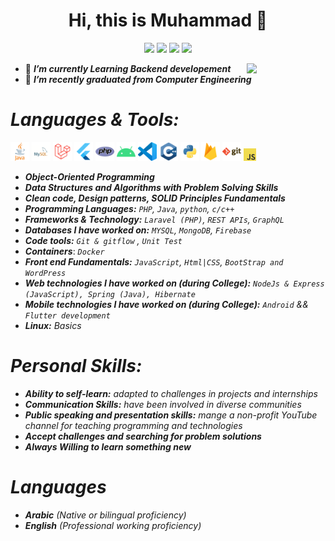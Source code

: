 <h1 align="center">Hi, this is Muhammad 👋</h1>
<p align="center">
    <a href="https://www.linkedin.com/in/muhammad-salah-4a749018b/"><img src="https://img.shields.io/badge/LinkedIn-Contact-blue"/></a>
    <a href="https://www.youtube.com/channel/UCnVzhpqu7gFn_1ycHyI9ofA"><img src="https://img.shields.io/badge/Youtube-Contact-red"/></a>
    <a href="https://www.hackerrank.com/mo_sala7"><img src="https://img.shields.io/badge/HackerRank-Follow-green"/></a>
    <a href="https://www.facebook.com/profile.php?id=100004219846601"><img src="https://img.shields.io/badge/Facebook-Contact-blue"/></a>
  </p>

  <img src="https://github.com/mohamedabusrea/mohamedabusrea/blob/master/profile-img.png" align="right" width="25%"/>

- 🔭 **_I’m currently Learning Backend developement_**
- 🌱 **_I’m recently graduated from Computer Engineering_**

# _Languages & Tools:_

<code><img height="30" src="https://raw.githubusercontent.com/github/explore/80688e429a7d4ef2fca1e82350fe8e3517d3494d/topics/java/java.png"></code>
<code><img height="30" src="https://raw.githubusercontent.com/github/explore/80688e429a7d4ef2fca1e82350fe8e3517d3494d/topics/mysql/mysql.png"></code>
<code><img height="30" src="https://raw.githubusercontent.com/github/explore/80688e429a7d4ef2fca1e82350fe8e3517d3494d/topics/laravel/laravel.png"></code>
<code><img height="30" src="https://raw.githubusercontent.com/github/explore/80688e429a7d4ef2fca1e82350fe8e3517d3494d/topics/flutter/flutter.png"></code>
<code><img height="30" src="https://raw.githubusercontent.com/github/explore/80688e429a7d4ef2fca1e82350fe8e3517d3494d/topics/php/php.png"></code>
<code><img height="30" src="https://raw.githubusercontent.com/github/explore/80688e429a7d4ef2fca1e82350fe8e3517d3494d/topics/android/android.png"></code>
<code><img height="30" src="https://raw.githubusercontent.com/github/explore/80688e429a7d4ef2fca1e82350fe8e3517d3494d/topics/visual-studio-code/visual-studio-code.png"></code>
<code><img height="30" src="https://raw.githubusercontent.com/github/explore/80688e429a7d4ef2fca1e82350fe8e3517d3494d/topics/cpp/cpp.png"></code>
<code><img height="30" src="https://raw.githubusercontent.com/github/explore/80688e429a7d4ef2fca1e82350fe8e3517d3494d/topics/python/python.png"></code>
<code><img height="30" src="https://raw.githubusercontent.com/github/explore/80688e429a7d4ef2fca1e82350fe8e3517d3494d/topics/firebase/firebase.png"></code>
<code><img height="30" src="https://raw.githubusercontent.com/github/explore/80688e429a7d4ef2fca1e82350fe8e3517d3494d/topics/git/git.png"></code>
<code><img height="20" src="https://raw.githubusercontent.com/github/explore/80688e429a7d4ef2fca1e82350fe8e3517d3494d/topics/javascript/javascript.png"></code>


- **_Object-Oriented Programming_**
- **_Data Structures and Algorithms with Problem Solving Skills_**
- **_Clean code, Design patterns, SOLID Principles Fundamentals_**
- **_Programming Languages:_** _`PHP`, `Java`, `python`, `c/c++`_
- **_Frameworks & Technology:_** _`Laravel (PHP)`, `REST APIs`, `GraphQL`_
- **_Databases I have worked on:_** _`MYSQL`, `MongoDB`, `Firebase`_
- **_Code tools:_** _`Git & gitflow` , `Unit Test`_
- **_Containers_**: _`Docker`_
- **_Front end Fundamentals:_** _`JavaScript`, `Html|CSS`, `BootStrap and WordPress`_
- **_Web technologies I have worked on (during College):_** _`NodeJs & Express (JavaScript), Spring (Java), Hibernate`_
- **_Mobile technologies I have worked on (during College):_** _`Android` && `Flutter development`_
- **_Linux:_** _Basics_


# _Personal Skills:_
- **_Ability to self-learn:_** _adapted to challenges in projects and internships_
- **_Communication Skills:_** _have been involved in diverse communities_
- **_Public speaking and presentation skills:_** _mange a non-profit YouTube channel for teaching programming and technologies_
- **_Accept challenges and searching for problem solutions_**
- **_Always Willing to learn something new_**

# _Languages_

- **_Arabic_** _(Native or bilingual proficiency)_
- **_English_** _(Professional working proficiency)_
